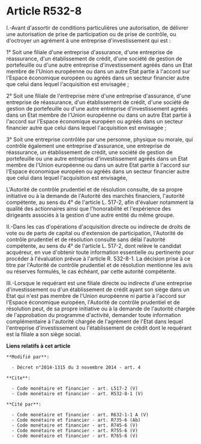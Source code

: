 # Article R532-8

I.-Avant d'assortir de conditions particulières une autorisation, de délivrer une autorisation de prise de participation ou
de prise de contrôle, ou d'octroyer un agrément à une entreprise d'investissement qui est : 

1° Soit une filiale d'une entreprise d'assurance, d'une entreprise de réassurance, d'un établissement de crédit, d'une
société de gestion de portefeuille ou d'une autre entreprise d'investissement agréés dans un Etat membre de l'Union
européenne ou dans un autre Etat partie à l'accord sur l'Espace économique européen ou agréés dans un secteur financier autre
que celui dans lequel l'acquisition est envisagée ; 

2° Soit une filiale de l'entreprise mère d'une entreprise d'assurance, d'une entreprise de réassurance, d'un établissement de
crédit, d'une société de gestion de portefeuille ou d'une autre entreprise d'investissement agréés dans un Etat membre de
l'Union européenne ou dans un autre Etat partie à l'accord sur l'Espace économique européen ou agréés dans un secteur
financier autre que celui dans lequel l'acquisition est envisagée ; 

3° Soit une entreprise contrôlée par une personne, physique ou morale, qui contrôle également une entreprise d'assurance, une
entreprise de réassurance, un établissement de crédit, une société de gestion de portefeuille ou une autre entreprise
d'investissement agréés dans un Etat membre de l'Union européenne ou dans un autre Etat partie à l'accord sur l'Espace
économique européen ou agréés dans un secteur financier autre que celui dans lequel l'acquisition est envisagée, 

L'Autorité de contrôle prudentiel et de résolution consulte, de sa propre initiative ou à la demande de l'Autorité des
marchés financiers, l'autorité compétente, au sens du 4° de l'article L. 517-2, afin d'évaluer notamment la qualité des
actionnaires ainsi que l'honorabilité et l'expérience des dirigeants associés à la gestion d'une autre entité du même
groupe. 

II.-Dans les cas d'opérations d'acquisition directe ou indirecte de droits de vote ou de parts de capital ou d'extension de
participation, l'Autorité de contrôle prudentiel et de résolution consulte sans délai l'autorité compétente, au sens du 4° de
l'article L. 517-2, dont relève le candidat acquéreur, en vue d'obtenir toute information essentielle ou pertinente pour
procéder à l'évaluation prévue à l'article R. 532-8-1. La décision prise à ce titre par l'Autorité de contrôle prudentiel et
de résolution mentionne les avis ou réserves formulés, le cas échéant, par cette autorité compétente. 

III.-Lorsque le requérant est une filiale directe ou indirecte d'une entreprise d'investissement ou d'un établissement de
crédit ayant son siège dans un Etat qui n'est pas membre de l'Union européenne ni partie à l'accord sur l'Espace économique
européen, l'Autorité de contrôle prudentiel et de résolution peut, de sa propre initiative ou à la demande de l'autorité
chargée de l'approbation du programme d'activité, demander toute information complémentaire à l'autorité chargée de
l'agrément de l'Etat dans lequel l'entreprise d'investissement ou l'établissement de crédit dont le requérant est la filiale
a son siège social.

**Liens relatifs à cet article**

	**Modifié par**:

	  - Décret n°2014-1315 du 3 novembre 2014 - art. 4

	**Cite**:

	  - Code monétaire et financier - art. L517-2 (V)
	  - Code monétaire et financier - art. R532-8-1 (V)

	**Cité par**:

	  - Code monétaire et financier - art. R632-1-1 A (V)
	  - Code monétaire et financier - art. R735-6 (Ab)
	  - Code monétaire et financier - art. R745-6 (V)
	  - Code monétaire et financier - art. R755-6 (V)
	  - Code monétaire et financier - art. R765-6 (V)
